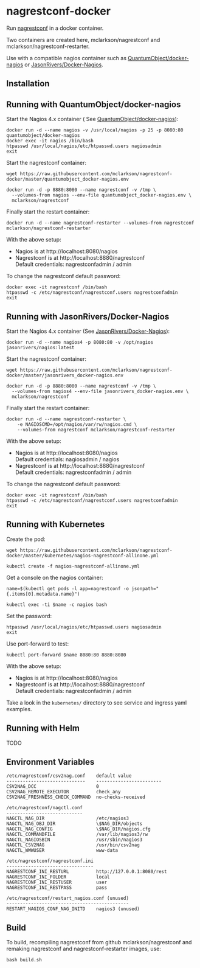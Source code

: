 # nagrestconf-docker

Run [nagrestconf](https://github.com/mclarkson/nagrestconf) in a docker container.

Two containers are created here, mclarkson/nagrestconf and mclarkson/nagrestconf-restarter.

Use with a compatible nagios container such as
[QuantumObject/docker-nagios](https://github.com/QuantumObject/docker-nagios)
or [JasonRivers/Docker-Nagios](https://github.com/JasonRivers/Docker-Nagios).

## Installation

## Running with QuantumObject/docker-nagios

Start the Nagios 4.x container
( See [QuantumObject/docker-nagios](https://github.com/QuantumObject/docker-nagios)):

```
docker run -d --name nagios -v /usr/local/nagios -p 25 -p 8080:80 quantumobject/docker-nagios
docker exec -it nagios /bin/bash
htpasswd /usr/local/nagios/etc/htpasswd.users nagiosadmin
exit
```

Start the nagrestconf container:

```
wget https://raw.githubusercontent.com/mclarkson/nagrestconf-docker/master/quantumobject_docker-nagios.env

docker run -d -p 8880:8080 --name nagrestconf -v /tmp \
  --volumes-from nagios --env-file quantumobject_docker-nagios.env \
  mclarkson/nagrestconf
```

Finally start the restart container:

```
docker run -d --name nagrestconf-restarter --volumes-from nagrestconf mclarkson/nagrestconf-restarter
```

With the above setup:

* Nagios is at http://localhost:8080/nagios
* Nagrestconf is at http://localhost:8880/nagrestconf<br>
  Default credentials: nagrestconfadmin / admin

To change the nagrestconf default password:

```
docker exec -it nagrestconf /bin/bash
htpasswd -c /etc/nagrestconf/nagrestconf.users nagrestconfadmin
exit
```

## Running with JasonRivers/Docker-Nagios

Start the Nagios 4.x container
(See [JasonRivers/Docker-Nagios](https://github.com/JasonRivers/Docker-Nagios)):

```
docker run -d --name nagios4 -p 8080:80 -v /opt/nagios jasonrivers/nagios:latest
```

Start the nagrestconf container:

```
wget https://raw.githubusercontent.com/mclarkson/nagrestconf-docker/master/jasonrivers_docker-nagios.env

docker run -d -p 8880:8080 --name nagrestconf -v /tmp \
  --volumes-from nagios4 --env-file jasonrivers_docker-nagios.env \
  mclarkson/nagrestconf
```

Finally start the restart container:

```
docker run -d --name nagrestconf-restarter \
    -e NAGIOSCMD=/opt/nagios/var/rw/nagios.cmd \
    --volumes-from nagrestconf mclarkson/nagrestconf-restarter
```

With the above setup:

* Nagios is at http://localhost:8080/nagios<br>
  Default credentials: nagiosadmin / nagios
* Nagrestconf is at http://localhost:8880/nagrestconf<br>
  Default credentials: nagrestconfadmin / admin

To change the nagrestconf default password:

```
docker exec -it nagrestconf /bin/bash
htpasswd -c /etc/nagrestconf/nagrestconf.users nagrestconfadmin
exit
```

## Running with Kubernetes

Create the pod:
```
wget https://raw.githubusercontent.com/mclarkson/nagrestconf-docker/master/kubernetes/nagios-nagrestconf-allinone.yml

kubectl create -f nagios-nagrestconf-allinone.yml
```

Get a console on the nagios container:
```
name=$(kubectl get pods -l app=nagrestconf -o jsonpath="{.items[0].metadata.name}")

kubectl exec -ti $name -c nagios bash
```

Set the password:
```
htpasswd /usr/local/nagios/etc/htpasswd.users nagiosadmin
exit
```

Use port-forward to test:
```
kubectl port-forward $name 8080:80 8880:8080
```

With the above setup:

* Nagios is at http://localhost:8080/nagios
* Nagrestconf is at http://localhost:8880/nagrestconf<br>
  Default credentials: nagrestconfadmin / admin

Take a look in the `kubernetes/` directory to see service and ingress yaml examples.

## Running with Helm

TODO

## Environment Variables

```
/etc/nagrestconf/csv2nag.conf    default value
-----------------------------    ------------------------
CSV2NAG_DCC                      0
CSV2NAG_REMOTE_EXECUTOR          check_any
CSV2NAG_FRESHNESS_CHECK_COMMAND  no-checks-received

/etc/nagrestconf/nagctl.conf
----------------------------
NAGCTL_NAG_DIR                   /etc/nagios3
NAGCTL_NAG_OBJ_DIR               \$NAG_DIR/objects
NAGCTL_NAG_CONFIG                \$NAG_DIR/nagios.cfg
NAGCTL_COMMANDFILE               /var/lib/nagios3/rw
NAGCTL_NAGIOSBIN                 /usr/sbin/nagios3
NAGCTL_CSV2NAG                   /usr/bin/csv2nag
NAGCTL_WWWUSER                   www-data

/etc/nagrestconf/nagrestconf.ini
--------------------------------
NAGRESTCONF_INI_RESTURL          http://127.0.0.1:8080/rest
NAGRESTCONF_INI_FOLDER           local
NAGRESTCONF_INI_RESTUSER         user
NAGRESTCONF_INI_RESTPASS         pass

/etc/nagrestconf/restart_nagios.conf (unused)
---------------------------------------------
RESTART_NAGIOS_CONF_NAG_INITD    nagios3 (unused)
```

## Build

To build, recompiling nagrestconf from github mclarkson/nagrestconf and remaking
nagrestconf and nagrestconf-restarter images, use:

```
bash build.sh
```


